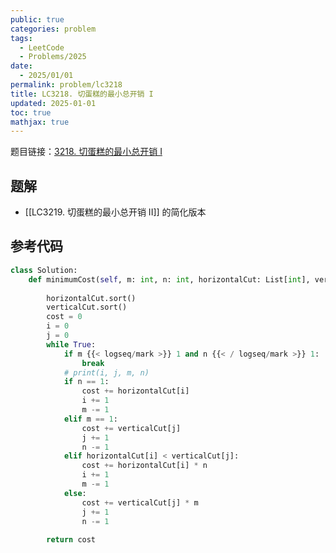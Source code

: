 ```yaml
---
public: true
categories: problem
tags:
  - LeetCode
  - Problems/2025
date:
  - 2025/01/01
permalink: problem/lc3218
title: LC3218. 切蛋糕的最小总开销 I
updated: 2025-01-01
toc: true
mathjax: true
---
```


题目链接：[3218. 切蛋糕的最小总开销 I](https://leetcode.cn/problems/minimum-cost-for-cutting-cake-i/)

<!--more-->

## 题解

  + [[LC3219. 切蛋糕的最小总开销 II]] 的简化版本

## 参考代码

```python
class Solution:
    def minimumCost(self, m: int, n: int, horizontalCut: List[int], verticalCut: List[int]) -> int:
    
        horizontalCut.sort()
        verticalCut.sort() 
        cost = 0
        i = 0
        j = 0
        while True:
            if m {{< logseq/mark >}} 1 and n {{< / logseq/mark >}} 1:
                break
            # print(i, j, m, n)
            if n == 1:
                cost += horizontalCut[i]
                i += 1
                m -= 1
            elif m == 1:
                cost += verticalCut[j]
                j += 1
                n -= 1
            elif horizontalCut[i] < verticalCut[j]:
                cost += horizontalCut[i] * n
                i += 1
                m -= 1
            else:
                cost += verticalCut[j] * m
                j += 1
                n -= 1
            
        return cost
```


